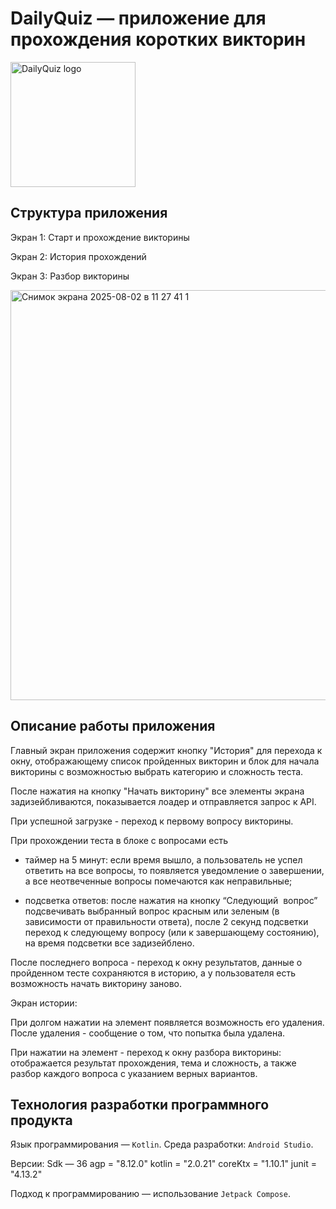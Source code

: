 # DailyQuiz — приложение для прохождения коротких викторин

<img width="200" height="200" alt="DailyQuiz logo" src="https://github.com/user-attachments/assets/d725e662-91e7-4516-9cd9-cb74901a4fd5" />

## Структура приложения

Экран 1: Старт и прохождение викторины

Экран 2: История прохождений

Экран 3: Разбор викторины

<img width="728" height="656" alt="Снимок экрана 2025-08-02 в 11 27 41 1" src="https://github.com/user-attachments/assets/3261a8fe-b81b-4397-be18-c1b178797119" />

## Описание работы приложения 

Главный экран приложения содержит кнопку "История" для перехода к окну, отображающему список пройденных викторин и блок для начала викторины с возможностью выбрать категорию и сложность теста.

После нажатия на кнопку "Начать викторину" все элементы экрана задизейбливаются, показывается лоадер и отправляется запрос к API.

При успешной загрузке - переход к первому вопросу викторины.

При прохождении теста в блоке с вопросами есть 

- таймер на 5 минут: если время вышло, а пользователь не успел ответить на все вопросы, то появляется уведомление о завершении, а все неотвеченные вопросы помечаются как неправильные;

- подсветка ответов: после нажатия на кнопку “Следующий  вопрос” подсвечивать выбранный вопрос красным или зеленым (в зависимости от правильности ответа), после 2 секунд подсветки переход к следующему вопросу (или к завершающему состоянию), на время подсветки все задизейблено.

После последнего вопроса - переход к окну результатов, данные о пройденном тесте сохраняются в историю, а у пользователя есть возможность начать викторину заново.

Экран истории: 

При долгом нажатии на элемент появляется возможность его удаления. После удаления - сообщение о том, что попытка была удалена. 

При нажатии на элемент - переход к окну разбора викторины: отображается результат прохождения, тема и сложность, а также разбор каждого вопроса с указанием верных вариантов. 

## Технология разработки программного продукта

Язык программирования — `Kotlin`. Среда разработки: `Android Studio`.

Версии: Sdk — 36 agp = "8.12.0" kotlin = "2.0.21" coreKtx = "1.10.1" junit = "4.13.2"

Подход к программированию — использование `Jetpack Compose`.

